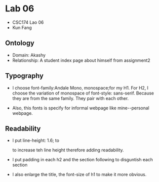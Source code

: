# Lab 06

- CSC174 Lao 06
- Kun Fang



## Ontology

* Domain: Akashy
* Relationship:  A student index page about himself from assignment2



## Typography
* I choose font-family:Andale Mono, monospace;for my H1. For H2, I choose the variation of monospace of font-style: sans-serif. Because they are from the same family. They pair with each other. 

* Also, this fonts is specify for informal webpage like mine--personal webpage.





## Readability

* I put line-height: 1.6; to <p> to increase teh line height therefore adding readability.

* I put padding in each h2 and the section following to disguntish each section

* I also enlarge the title, the font-size of h1 to make it more obvious.

